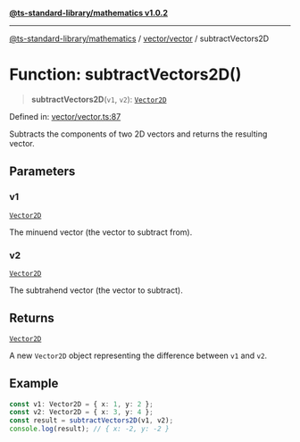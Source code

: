 [**@ts-standard-library/mathematics v1.0.2**](../../../README.md)

***

[@ts-standard-library/mathematics](../../../README.md) / [vector/vector](../README.md) / subtractVectors2D

# Function: subtractVectors2D()

> **subtractVectors2D**(`v1`, `v2`): [`Vector2D`](../type-aliases/Vector2D.md)

Defined in: [vector/vector.ts:87](https://github.com/gabaudette/ts-stdlib/blob/4a412e6fb273dc9fcab54b84c05921f52dac4b3f/packages/mathematics/src/vector/vector.ts#L87)

Subtracts the components of two 2D vectors and returns the resulting vector.

## Parameters

### v1

[`Vector2D`](../type-aliases/Vector2D.md)

The minuend vector (the vector to subtract from).

### v2

[`Vector2D`](../type-aliases/Vector2D.md)

The subtrahend vector (the vector to subtract).

## Returns

[`Vector2D`](../type-aliases/Vector2D.md)

A new `Vector2D` object representing the difference between `v1` and `v2`.

## Example

```ts
const v1: Vector2D = { x: 1, y: 2 };
const v2: Vector2D = { x: 3, y: 4 };
const result = subtractVectors2D(v1, v2);
console.log(result); // { x: -2, y: -2 }
```
